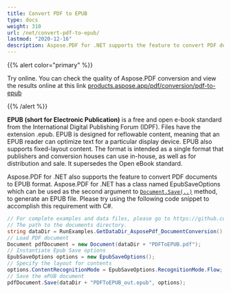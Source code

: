 ```yaml
---
title: Convert PDF to EPUB
type: docs
weight: 310
url: /net/convert-pdf-to-epub/
lastmod: "2020-12-16"
description: Aspose.PDF for .NET supports the feature to convert PDF documents to EPUB format. You may try using the code snippet to accomplish this requirement.
---
```


{{% alert color="primary" %}}

Try online. You can check the quality of Aspose.PDF conversion and view the results online at this link [products.aspose.app/pdf/conversion/pdf-to-epub](https://products.aspose.app/pdf/conversion/pdf-to-epub)

{{% /alert %}}

**EPUB (short for Electronic Publication)** is a free and open e-book standard from the International Digital Publishing Forum (IDPF). Files have the extension .epub.
EPUB is designed for reflowable content, meaning that an EPUB reader can optimize text for a particular display device. EPUB also supports fixed-layout content. The format is intended as a single format that publishers and conversion houses can use in-house, as well as for distribution and sale. It supersedes the Open eBook standard.

Aspose.PDF for .NET also supports the feature to convert PDF documents to EPUB format. Aspose.PDF for .NET has a class named EpubSaveOptions which can be used as the second argument to [`Document.Save(..)`](https://apireference.aspose.com/pdf/net/aspose.pdf/document/methods/save/index) method, to generate an EPUB file.
Please try using the following code snippet to accomplish this requirement with C#. 

```csharp
// For complete examples and data files, please go to https://github.com/aspose-pdf/Aspose.PDF-for-.NET
// The path to the documents directory.
string dataDir = RunExamples.GetDataDir_AsposePdf_DocumentConversion();
// Load PDF document
Document pdfDocument = new Document(dataDir + "PDFToEPUB.pdf");
// Instantiate Epub Save options
EpubSaveOptions options = new EpubSaveOptions();
// Specify the layout for contents
options.ContentRecognitionMode = EpubSaveOptions.RecognitionMode.Flow;
// Save the ePUB document
pdfDocument.Save(dataDir + "PDFToEPUB_out.epub", options);
```
